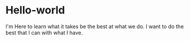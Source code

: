 # Hello-world
I'm Here to learn what it takes be the best at what we do.
I want to do the best that I can with what I have.
